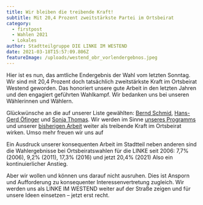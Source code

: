 ```yaml
---
title: Wir bleiben die treibende Kraft!
subtitle: Mit 20,4 Prozent zweitstärkste Partei im Ortsbeirat
category:
  - firstpost
  - Wahlen 2021
  - Lokales
author: Stadtteilgruppe DIE LINKE IM WESTEND
date: 2021-03-18T15:57:09.806Z
featureImage: /uploads/westend_obr_vorlendergebnos.jpeg
---
```

Hier ist es nun, das amtliche Endergebnis der Wahl vom letzten Sonntag. Wir sind mit 20,4 Prozent doch tatsächlich zweitstärkste Kraft im Ortsbeirat Westend geworden. Das honoriert unsere gute Arbeit in den letzten Jahren und den engagiert geführten Wahlkampf. Wir bedanken uns bei unseren Wählerinnen und Wählern. 

Glückwünsche an die auf unserer Liste gewählten: [Bernd Schmid](https://www.linke-im-westend.de/members/bernd-schmid), [Hans-Gerd Öfinger](https://www.linke-im-westend.de/members/hans-gerd-oefinge) und [Sonja Thomas](https://www.linke-im-westend.de/members/sonja-thomas). Wir werden im Sinne [unseres Programms](https://www.linke-im-westend.de/programm-2021) und unserer [bisherigen Arbeit](https://www.linke-im-westend.de/bilanz-2016-21) weiter als treibende Kraft im Ortsbeirat wirken. Umso mehr freuen wir uns auf 

Ein Ausdruck unserer konsequenten Arbeit im Stadtteil neben anderen sind die  Wahlergebnisse bei Ortsbeiratswahlen für die LINKE seit 2006: 7,7% (2006), 9,2% (2011), 17,3% (2016) und jetzt 20,4% (2021) Also ein kontinuierlicher Anstieg. 

Aber wir wollen und können uns darauf nicht ausruhen. Dies ist Ansporn und Aufforderung zu konsequenter Interessenvertretung zugleich. Wir werden uns als LINKE IM WESTEND weiter auf der Straße zeigen und für unsere Ideen einsetzen – jetzt erst recht.